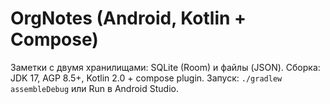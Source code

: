 # OrgNotes (Android, Kotlin + Compose)
Заметки с двумя хранилищами: SQLite (Room) и файлы (JSON).
Сборка: JDK 17, AGP 8.5+, Kotlin 2.0 + compose plugin.
Запуск: `./gradlew assembleDebug` или Run в Android Studio.
